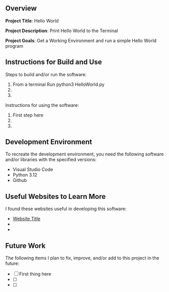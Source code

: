 ## Overview

**Project Title**:
Hello World

**Project Description**:
Print Hello World to the Terminal


**Project Goals**:
Get a Working Environment and run a simple Hello World program

## Instructions for Build and Use

Steps to build and/or run the software:

1. From a terminal Run python3 HelloWorld.py
2.
3.

Instructions for using the software:

1. First step here
2.
3.

## Development Environment 

To recreate the development environment, you need the following software and/or libraries with the specified versions:

* Visual Studio Code
* Python 3.12
* Github

## Useful Websites to Learn More

I found these websites useful in developing this software:

* [Website Title](Link)
*
*

## Future Work

The following items I plan to fix, improve, and/or add to this project in the future:

* [ ] First thing here
* [ ]
* [ ]
